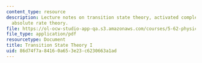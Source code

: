 ```yaml
---
content_type: resource
description: Lecture notes on transition state theory, activated complex theory, and
  absolute rate theory.
file: https://ol-ocw-studio-app-qa.s3.amazonaws.com/courses/5-62-physical-chemistry-ii-spring-2008/86d74f7a84160a653e23c6230663a1ad_33_562ln08.pdf
file_type: application/pdf
resourcetype: Document
title: Transition State Theory I
uid: 86d74f7a-8416-0a65-3e23-c6230663a1ad
---
```

